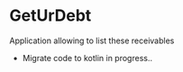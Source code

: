 # GetUrDebt

Application allowing to list these receivables

- Migrate code to kotlin in progress..
